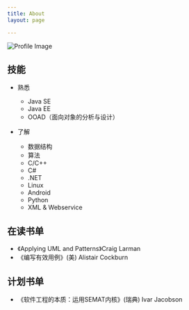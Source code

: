 ```yaml
---
title: About
layout: page

---
```

![Profile Image](/assets/dd-portrait2.jpg)


## 技能

*  熟悉

    *  Java SE
    *  Java EE
    *  OOAD（面向对象的分析与设计）

*  了解

    *  数据结构
    *  算法
    *  C/C++
    *  C#
    *  .NET
    *  Linux
    *  Android
    *  Python
    *  XML & Webservice


## 在读书单

* 《Applying UML and Patterns》Craig Larman
* 《编写有效用例》(美) Alistair Cockburn 

## 计划书单

* 《软件工程的本质：运用SEMAT内核》(瑞典) Ivar Jacobson 
